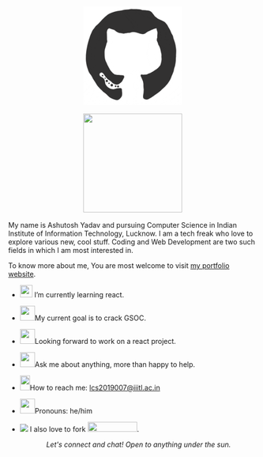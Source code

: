  <p align="center"><img src="https://github.com/yadavashu/yadavashu/blob/main/octo.gif?raw=true" width=200 height=200></p>
 <p align="center"><img src="https://media.giphy.com/media/RIBkAh90wcXuiW1Rf5/giphy.gif" width=200 height=200></p>
 
<p>My name is Ashutosh Yadav and pursuing Computer Science in Indian Institute of Information Technology, Lucknow. I am a tech freak who love to explore various new, cool stuff. Coding and Web Development are two such fields in which I am most interested in.</p> 

To know more about me, You are most welcome to visit [my portfolio website](https://portfolio-ashutosh.herokuapp.com/).



- <p><span><img src="https://media.giphy.com/media/cIn5fTcjnKhStIeAef/giphy.gif" width=25 height=25> I’m currently learning react.</span></p>
- <p><span><img src="https://media.giphy.com/media/tQYCAlhT3RXbvXqI4d/giphy.gif" width=30 height=30 >My current goal is to crack GSOC.</span></p>
- <p><img src="https://media.giphy.com/media/gF2m2JOyGReppog8hU/giphy.gif" width=30 height=30>Looking forward to work on a react project.</p>
- <p><img src="https://media.giphy.com/media/RhwkGhrlj3NVSOxWSN/giphy.gif" width=30 height=30>Ask me about anything, more than happy to help.</p> 
- <img src="https://media.giphy.com/media/QXUKY8Xlg7xy9Nhnax/giphy.gif" width=20 height=30>How to reach me: [lcs2019007@iiitl.ac.in](lcs2019007@iiitl.ac.in)
- <p><img src="https://media.giphy.com/media/kg6JAJQojS7DbbcZJi/giphy.gif" width=30 height=30>Pronouns: he/him</p> 
- <p><img src="https://media.giphy.com/media/MAzuwWS4cNvFCHvzvT/giphy.gif" width=30> I also love to fork <img src="https://media.giphy.com/media/j38FnpoKKsuJlhSFSr/giphy.gif" width=100 height=20>.</p>
  
  
  <p align="center" ><i>Let's connect and chat! Open to anything under the sun.</i></p>
                                          

